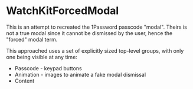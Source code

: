 WatchKitForcedModal
===================

This is an attempt to recreated the 1Password passcode "modal". Theirs is not a true modal since it cannot be dismissed by the user, hence the "forced" modal term.

This approached uses a set of explicitly sized top-level groups, with only one being visible at any time:

* Passcode - keypad buttons
* Animation - images to animate a fake modal dismissal
* Content